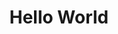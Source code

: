 ---
ee_id: '56'
site: '1'
type: '2'
long_id: 2009-033 Hello World
url: 2009-033-hello-world
year: '2009'
medium: Pen on paper
commission:
add_credit:
dims:
pitch: "<p>​Between 0-100 lines drawn to random points</p>"
ps:
live_url:
related:
title: Hello World
youtube:
imgs: "{filedir_1}hello-world-2009-033-digital-database-ih.jpg"
subheading:
year2: '2009'
download:
add_credits:
related_code: "[2200] Hp-Pen-Plotter-Hello-World (Code) - code-hp-pen-plotter-hello-world"
! '':
layout: things-i-made
---